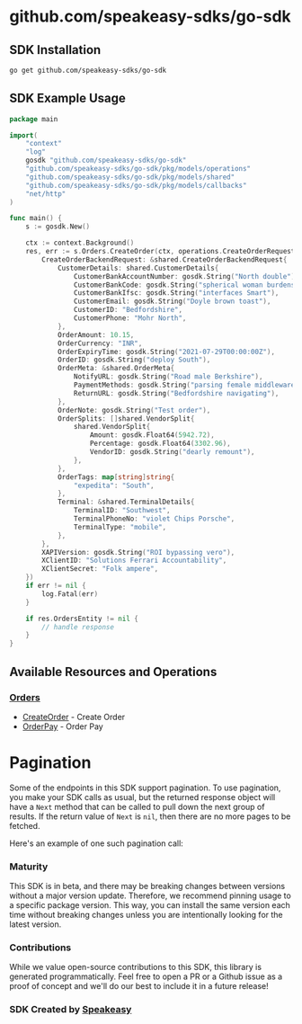 # github.com/speakeasy-sdks/go-sdk

<!-- Start SDK Installation -->
## SDK Installation

```bash
go get github.com/speakeasy-sdks/go-sdk
```
<!-- End SDK Installation -->

## SDK Example Usage
<!-- Start SDK Example Usage -->
```go
package main

import(
	"context"
	"log"
	gosdk "github.com/speakeasy-sdks/go-sdk"
	"github.com/speakeasy-sdks/go-sdk/pkg/models/operations"
	"github.com/speakeasy-sdks/go-sdk/pkg/models/shared"
	"github.com/speakeasy-sdks/go-sdk/pkg/models/callbacks"
	"net/http"
)

func main() {
    s := gosdk.New()

    ctx := context.Background()
    res, err := s.Orders.CreateOrder(ctx, operations.CreateOrderRequest{
        CreateOrderBackendRequest: &shared.CreateOrderBackendRequest{
            CustomerDetails: shared.CustomerDetails{
                CustomerBankAccountNumber: gosdk.String("North double"),
                CustomerBankCode: gosdk.String("spherical woman burdensome"),
                CustomerBankIfsc: gosdk.String("interfaces Smart"),
                CustomerEmail: gosdk.String("Doyle brown toast"),
                CustomerID: "Bedfordshire",
                CustomerPhone: "Mohr North",
            },
            OrderAmount: 10.15,
            OrderCurrency: "INR",
            OrderExpiryTime: gosdk.String("2021-07-29T00:00:00Z"),
            OrderID: gosdk.String("deploy South"),
            OrderMeta: &shared.OrderMeta{
                NotifyURL: gosdk.String("Road male Berkshire"),
                PaymentMethods: gosdk.String("parsing female middleware"),
                ReturnURL: gosdk.String("Bedfordshire navigating"),
            },
            OrderNote: gosdk.String("Test order"),
            OrderSplits: []shared.VendorSplit{
                shared.VendorSplit{
                    Amount: gosdk.Float64(5942.72),
                    Percentage: gosdk.Float64(3302.96),
                    VendorID: gosdk.String("dearly remount"),
                },
            },
            OrderTags: map[string]string{
                "expedita": "South",
            },
            Terminal: &shared.TerminalDetails{
                TerminalID: "Southwest",
                TerminalPhoneNo: "violet Chips Porsche",
                TerminalType: "mobile",
            },
        },
        XAPIVersion: gosdk.String("ROI bypassing vero"),
        XClientID: "Solutions Ferrari Accountability",
        XClientSecret: "Folk ampere",
    })
    if err != nil {
        log.Fatal(err)
    }

    if res.OrdersEntity != nil {
        // handle response
    }
}
```
<!-- End SDK Example Usage -->

<!-- Start SDK Available Operations -->
## Available Resources and Operations


### [Orders](docs/sdks/orders/README.md)

* [CreateOrder](docs/sdks/orders/README.md#createorder) - Create Order
* [OrderPay](docs/sdks/orders/README.md#orderpay) - Order Pay
<!-- End SDK Available Operations -->



<!-- Start Dev Containers -->

<!-- End Dev Containers -->



<!-- Start Pagination -->
# Pagination

Some of the endpoints in this SDK support pagination. To use pagination, you make your SDK calls as usual, but the
returned response object will have a `Next` method that can be called to pull down the next group of results. If the
return value of `Next` is `nil`, then there are no more pages to be fetched.

Here's an example of one such pagination call:
<!-- End Pagination -->



<!-- Start Go Types -->

<!-- End Go Types -->

<!-- Placeholder for Future Speakeasy SDK Sections -->



### Maturity

This SDK is in beta, and there may be breaking changes between versions without a major version update. Therefore, we recommend pinning usage
to a specific package version. This way, you can install the same version each time without breaking changes unless you are intentionally
looking for the latest version.

### Contributions

While we value open-source contributions to this SDK, this library is generated programmatically.
Feel free to open a PR or a Github issue as a proof of concept and we'll do our best to include it in a future release!

### SDK Created by [Speakeasy](https://docs.speakeasyapi.dev/docs/using-speakeasy/client-sdks)
